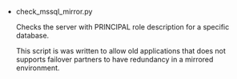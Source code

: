 * check_mssql_mirror.py 

    Checks the server with PRINCIPAL role description for a specific database.

    This script is was written to allow old applications that does not supports failover partners to have redundancy in a mirrored environment.
